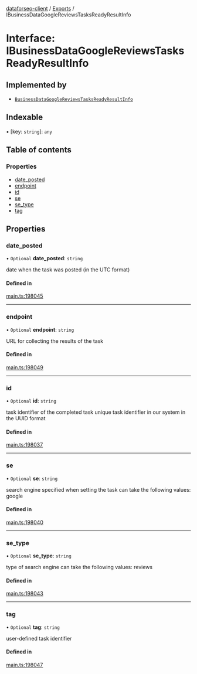 [dataforseo-client](../README.md) / [Exports](../modules.md) / IBusinessDataGoogleReviewsTasksReadyResultInfo

# Interface: IBusinessDataGoogleReviewsTasksReadyResultInfo

## Implemented by

- [`BusinessDataGoogleReviewsTasksReadyResultInfo`](../classes/BusinessDataGoogleReviewsTasksReadyResultInfo.md)

## Indexable

▪ [key: `string`]: `any`

## Table of contents

### Properties

- [date\_posted](IBusinessDataGoogleReviewsTasksReadyResultInfo.md#date_posted)
- [endpoint](IBusinessDataGoogleReviewsTasksReadyResultInfo.md#endpoint)
- [id](IBusinessDataGoogleReviewsTasksReadyResultInfo.md#id)
- [se](IBusinessDataGoogleReviewsTasksReadyResultInfo.md#se)
- [se\_type](IBusinessDataGoogleReviewsTasksReadyResultInfo.md#se_type)
- [tag](IBusinessDataGoogleReviewsTasksReadyResultInfo.md#tag)

## Properties

### date\_posted

• `Optional` **date\_posted**: `string`

date when the task was posted (in the UTC format)

#### Defined in

[main.ts:198045](https://github.com/dataforseo/TypeScriptClient/blob/7ca1aa4/main.ts#L198045)

___

### endpoint

• `Optional` **endpoint**: `string`

URL for collecting the results of the task

#### Defined in

[main.ts:198049](https://github.com/dataforseo/TypeScriptClient/blob/7ca1aa4/main.ts#L198049)

___

### id

• `Optional` **id**: `string`

task identifier of the completed task
unique task identifier in our system in the UUID format

#### Defined in

[main.ts:198037](https://github.com/dataforseo/TypeScriptClient/blob/7ca1aa4/main.ts#L198037)

___

### se

• `Optional` **se**: `string`

search engine specified when setting the task
can take the following values: google

#### Defined in

[main.ts:198040](https://github.com/dataforseo/TypeScriptClient/blob/7ca1aa4/main.ts#L198040)

___

### se\_type

• `Optional` **se\_type**: `string`

type of search engine
can take the following values: reviews

#### Defined in

[main.ts:198043](https://github.com/dataforseo/TypeScriptClient/blob/7ca1aa4/main.ts#L198043)

___

### tag

• `Optional` **tag**: `string`

user-defined task identifier

#### Defined in

[main.ts:198047](https://github.com/dataforseo/TypeScriptClient/blob/7ca1aa4/main.ts#L198047)
